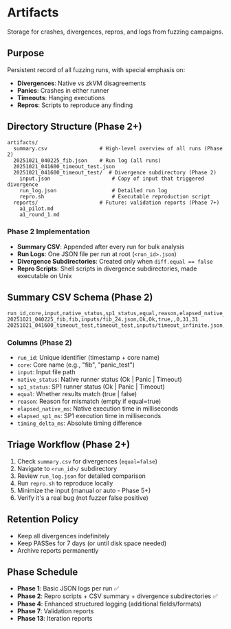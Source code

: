 # Artifacts

Storage for crashes, divergences, repros, and logs from fuzzing campaigns.

## Purpose

Persistent record of all fuzzing runs, with special emphasis on:
- **Divergences**: Native vs zkVM disagreements
- **Panics**: Crashes in either runner
- **Timeouts**: Hanging executions
- **Repros**: Scripts to reproduce any finding

## Directory Structure (Phase 2+)

```
artifacts/
  summary.csv                 # High-level overview of all runs (Phase 2)
  20251021_040225_fib.json    # Run log (all runs)
  20251021_041600_timeout_test.json
  20251021_041600_timeout_test/  # Divergence subdirectory (Phase 2)
    input.json                    # Copy of input that triggered divergence
    run_log.json                  # Detailed run log
    repro.sh                      # Executable reproduction script
  reports/                    # Future: validation reports (Phase 7+)
    a1_pilot.md
    a1_round_1.md
```

### Phase 2 Implementation
- **Summary CSV**: Appended after every run for bulk analysis
- **Run Logs**: One JSON file per run at root (`<run_id>.json`)
- **Divergence Subdirectories**: Created only when `diff.equal == false`
- **Repro Scripts**: Shell scripts in divergence subdirectories, made executable on Unix

## Summary CSV Schema (Phase 2)

```csv
run_id,core,input,native_status,sp1_status,equal,reason,elapsed_native_ms,elapsed_sp1_ms,timing_delta_ms
20251021_040225_fib,fib,inputs/fib_24.json,Ok,Ok,true,,0,31,31
20251021_041600_timeout_test,timeout_test,inputs/timeout_infinite.json,Timeout,Timeout,true,,30000,30000,0
```

### Columns (Phase 2)
- `run_id`: Unique identifier (timestamp + core name)
- `core`: Core name (e.g., "fib", "panic_test")
- `input`: Input file path
- `native_status`: Native runner status (Ok | Panic | Timeout)
- `sp1_status`: SP1 runner status (Ok | Panic | Timeout)
- `equal`: Whether results match (true | false)
- `reason`: Reason for mismatch (empty if equal=true)
- `elapsed_native_ms`: Native execution time in milliseconds
- `elapsed_sp1_ms`: SP1 execution time in milliseconds
- `timing_delta_ms`: Absolute timing difference

## Triage Workflow (Phase 2+)

1. Check `summary.csv` for divergences (`equal=false`)
2. Navigate to `<run_id>/` subdirectory
3. Review `run_log.json` for detailed comparison
4. Run `repro.sh` to reproduce locally
5. Minimize the input (manual or auto - Phase 5+)
6. Verify it's a real bug (not fuzzer false positive)

## Retention Policy

- Keep all divergences indefinitely
- Keep PASSes for 7 days (or until disk space needed)
- Archive reports permanently

## Phase Schedule

- **Phase 1**: Basic JSON logs per run ✅
- **Phase 2**: Repro scripts + CSV summary + divergence subdirectories ✅
- **Phase 4**: Enhanced structured logging (additional fields/formats)
- **Phase 7**: Validation reports
- **Phase 13**: Iteration reports


